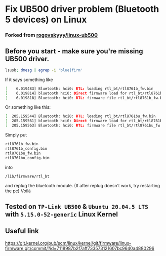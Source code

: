 # Fix UB500 driver problem (Bluetooth 5 devices) on Linux

### Forked from [rogovskyyy/linux-ub500](https://github.com/rogovskyyy/linux-ub500)

## Before you start - make sure you're missing UB500 driver.
```bash
lsusb; dmesg | egrep -i 'blue|firm'
```

If it says something like
```bash
[    6.019483] Bluetooth: hci0: RTL: loading rtl_bt/rtl8761b_fw.bin
[    6.019814] bluetooth hci0: Direct firmware load for rtl_bt/rtl8761b_fw.bin failed with error -2
[    6.019818] Bluetooth: hci0: RTL: firmware file rtl_bt/rtl8761b_fw.bin not found
```
Or something like this:
```bash
[  205.159544] Bluetooth: hci0: RTL: loading rtl_bt/rtl8761bu_fw.bin
[  205.159561] bluetooth hci0: Direct firmware load for rtl_bt/rtl8761bu_fw.bin failed with error -2
[  205.159563] Bluetooth: hci0: RTL: firmware file rtl_bt/rtl8761bu_fw.bin not found
```

Simply put 
```bash
rtl8761b_fw.bin
rtl8761b_config.bin
rtl8761bu_fw.bin
rtl8761bu_config.bin
```
into
```bash
/lib/firmware/rtl_bt
```
and replug the bluetooth module.
(If after replug doesn't work, try restarting the pc)
Voilà

## Tested on `TP-Link UB500` & `Ubuntu 20.04.5 LTS` with `5.15.0-52-generic` Linux Kernel

## Useful link
https://git.kernel.org/pub/scm/linux/kernel/git/firmware/linux-firmware.git/commit/?id=7118987b2f7aff733573121607bc9640a4880296
